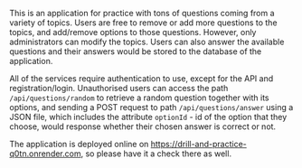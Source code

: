 This is an application for practice with tons of questions coming from
a variety of topics. Users are free to remove or add more questions to the topics,
and add/remove options to those questions. However, only administrators can modify
the topics. Users can also answer the available questions and their answers would 
be stored to the database of the application.

All of the services require authentication to use, except for the API and registration/login. 
Unauthorised users can access the path `/api/questions/random` to retrieve a 
random question together with its options, and sending a POST request to 
path `/api/questions/answer` using a JSON file, which includes the
attribute `optionId` - id of the option that they choose, would response whether 
their chosen answer is correct or not.

The application is deployed online on https://drill-and-practice-q0tn.onrender.com, so
please have it a check there as well.
